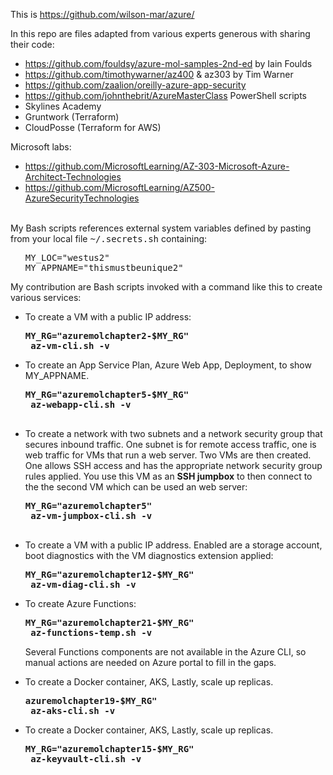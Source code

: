 This is <a target="_blank" href="https://github.com/wilson-mar/azure/">https://github.com/wilson-mar/azure/</a>

In this repo are files adapted from various experts generous with sharing their code:
   * https://github.com/fouldsy/azure-mol-samples-2nd-ed by Iain Foulds 
   * https://github.com/timothywarner/az400 & az303 by Tim Warner
   * https://github.com/zaalion/oreilly-azure-app-security
   * https://github.com/johnthebrit/AzureMasterClass PowerShell scripts
   * Skylines Academy
   * Gruntwork (Terraform)
   * CloudPosse (Terraform for AWS)
   
   Microsoft labs:
   * https://github.com/MicrosoftLearning/AZ-303-Microsoft-Azure-Architect-Technologies
   * https://github.com/MicrosoftLearning/AZ500-AzureSecurityTechnologies
   <br /><br />

My Bash scripts references external system variables defined by pasting from your local file <tt>~/.secrets.sh</tt> containing:

   <ul><pre>MY_LOC="westus2"
MY_APPNAME="thismustbeunique2"</pre></ul>

My contribution are Bash scripts invoked with a command like this to create various services:

* To create a VM with a public IP address:

   <pre><strong>MY_RG="azuremolchapter2-$MY_RG"
   az-vm-cli.sh -v</strong></pre>

* To create an App Service Plan, Azure Web App, Deployment, to show MY_APPNAME.

   <pre><strong>MY_RG="azuremolchapter5-$MY_RG"
   az-webapp-cli.sh -v 
   </strong></pre>

* To create a network with two subnets and a network security group that secures inbound traffic. One subnet is for remote access traffic, one is web traffic for VMs that run a web server. Two VMs are then created. One allows SSH access and has the appropriate network security group rules applied. You use this VM as an <strong>SSH jumpbox</strong> to then connect to the the second VM which can be used an web server:

   <pre><strong>MY_RG="azuremolchapter5"
   az-vm-jumpbox-cli.sh -v
   </strong></pre> 

* To create a VM with a public IP address. Enabled are a storage account, boot diagnostics with the VM diagnostics extension applied:

   <pre><strong>MY_RG="azuremolchapter12-$MY_RG"
   az-vm-diag-cli.sh -v</strong></pre>

* To create Azure Functions:

   <pre><strong>MY_RG="azuremolchapter21-$MY_RG"
   az-functions-temp.sh -v</strong></pre>

   Several Functions components are not available in the Azure CLI, so manual actions are needed on Azure portal to fill in the gaps.

* To create a Docker container, AKS, Lastly, scale up replicas.

   <pre><strong>azuremolchapter19-$MY_RG"
   az-aks-cli.sh -v</strong></pre>

* To create a Docker container, AKS, Lastly, scale up replicas.

   <pre><strong>MY_RG="azuremolchapter15-$MY_RG"
   az-keyvault-cli.sh -v</strong></pre>
   
